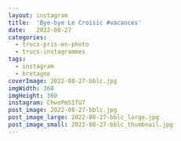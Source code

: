 ```yaml
---
layout: instagram
title:  'Bye-bye Le Croisic #vacances'
date:   2022-08-27
categories: 
  - trucs-pris-en-photo
  - trucs-instagrammes
tags:
  - instagram
  - bretagne
coverImage: 2022-08-27-bblc.jpg
imgWidth: 360
imgHeight: 360
instagram: ChwoPmSIfU7
post_image: 2022-08-27-bblc.jpg
post_image_large: 2022-08-27-bblc_large.jpg
post_image_small: 2022-08-27-bblc_thumbnail.jpg
---
```



